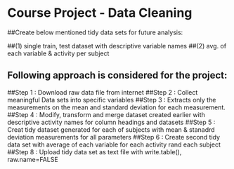 # Course Project - Data Cleaning
##Create below mentioned tidy data sets for future analysis:

##(1) single train, test dataset with descriptive variable names
##(2) avg. of each variable & activity  per subject

## Following approach is considered for the project:
##Step 1 : Download raw data file from internet
##Step 2 : Collect meaningful Data sets into specific variables
##Step 3 : Extracts only the measurements on the mean and standard deviation for each measurement. 
##Step 4 : Modify, transform and merge dataset created earlier with  descriptive activity names for column headings and datasets
##Step 5 : Creat tidy dataset generated for each of subjects with mean & stanadrd deviation measurements for all parameters
##Step 6 : Create second tidy data set with average of each variable for each activity rand each subject 
##Step 8 : Upload tidy data set as text file with write.table(), raw.name=FALSE
